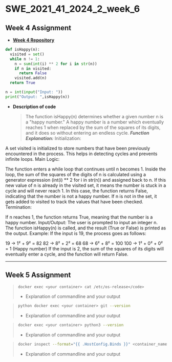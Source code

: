 # SWE_2021_41_2024_2_week_6

## Week 4 Assignment
- [**Week 4 Repository**](https://github.com/ch0rca/SWE_2021_41_2024_2_week_4)
```python
def isHappy(n):
  visited = set()
  while n != 1:
    n = sum(int(i) ** 2 for i in str(n))
    if n in visited:
      return False
    visited.add(n)
  return True

n = int(input("Input: "))
print("Output: ",isHappy(n))
```

- **Description of code**
  > The function isHappy(n) determines whether a given number n is a "happy number." A happy number is a number which eventually reaches 1 when replaced by the sum of the squares of its digits, and it does so without entering an endless cycle.
  > ***Function Explanation:***
     Initialization:

A set visited is initialized to store numbers that have been previously encountered in the process. This helps in detecting cycles and prevents infinite loops.
Main Logic:

The function enters a while loop that continues until n becomes 1.
Inside the loop, the sum of the squares of the digits of n is calculated using a generator expression (int(i) ** 2 for i in str(n)) and assigned back to n.
If this new value of n is already in the visited set, it means the number is stuck in a cycle and will never reach 1. In this case, the function returns False, indicating that the number is not a happy number.
If n is not in the set, it gets added to visited to track the values that have been checked.
Termination:

If n reaches 1, the function returns True, meaning that the number is a happy number.
Input/Output:
The user is prompted to input an integer n.
The function isHappy(n) is called, and the result (True or False) is printed as the output.
Example:
If the input is 19, the process goes as follows:

19 → 1² + 9² = 82
82 → 8² + 2² = 68
68 → 6² + 8² = 100
100 → 1² + 0² + 0² = 1 (Happy number)
If the input is 2, the sum of the squares of its digits will eventually enter a cycle, and the function will return False.


---

## Week 5 Assignment

>```bash
>docker exec <your container> cat /etc/os-release</code>
>```
> - Explanation of commandline and your output

>```bash
>python docker exec <your container> git --version
>```
> - Explanation of commandline and your output

>```bash
>docker exec <your container> python3 --version
>```
> - Explanation of commandline and your output

>```bash
>docker inspect --format="{{ .HostConfig.Binds }}" <container_name>
>```
> - Explanation of commandline and your output
